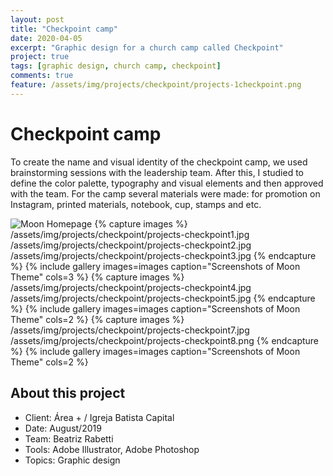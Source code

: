 ```yaml
---
layout: post
title: "Checkpoint camp"
date: 2020-04-05
excerpt: "Graphic design for a church camp called Checkpoint"
project: true
tags: [graphic design, church camp, checkpoint]
comments: true
feature: /assets/img/projects/checkpoint/projects-1checkpoint.png
---
```


# Checkpoint camp

To create the name and visual identity of the checkpoint camp, we used brainstorming sessions with the leadership team. After this, I studied to define the color palette, typography and visual elements and then approved with the team. For the camp several materials were made: for promotion on Instagram, printed materials, notebook, cup, stamps and etc.

![Moon Homepage](/assets/img/projects/checkpoint/projects-checkpoint6.png) 
{% capture images %}
	/assets/img/projects/checkpoint/projects-checkpoint1.jpg
	/assets/img/projects/checkpoint/projects-checkpoint2.jpg
	/assets/img/projects/checkpoint/projects-checkpoint3.jpg
{% endcapture %}
{% include gallery images=images caption="Screenshots of Moon Theme" cols=3 %}
{% capture images %}
	/assets/img/projects/checkpoint/projects-checkpoint4.jpg
	/assets/img/projects/checkpoint/projects-checkpoint5.jpg
{% endcapture %}
{% include gallery images=images caption="Screenshots of Moon Theme" cols=2 %}
{% capture images %}
	/assets/img/projects/checkpoint/projects-checkpoint7.jpg
	/assets/img/projects/checkpoint/projects-checkpoint8.png
{% endcapture %}
{% include gallery images=images caption="Screenshots of Moon Theme" cols=2 %}

## About this project
* Client: Área + / Igreja Batista Capital
* Date: August/2019
* Team: Beatriz Rabetti
* Tools: Adobe Illustrator, Adobe Photoshop
* Topics: Graphic design